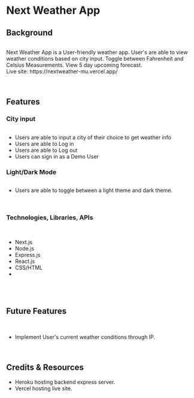 # Next Weather App

## Background

   <img src="">

<p>
    Next Weather App is a User-friendly weather app.  User's are able to view weather conditions based on city input.  Toggle between Fahrenheit and Celsius Measurements.  View 5 day upcoming forecast.
    <br>
    Live site: https://nextweather-mu.vercel.app/
</p>
<br>

## Features

### City input

<img src="">

<br>
<ul>
    <li>Users are able to input a city of their choice to get weather info
    <li>Users are able to Log in
    <li>Users are able to Log out
    <li>Users can sign in as a Demo User
</ul>

### Light/Dark Mode

<img src="">
<br>

<ul>
    <li>Users are able to toggle between a light theme and dark theme.
</ul>

<br>

### Technologies, Libraries, APIs

<br>
<ul>
    <li> Next.js
    <li> Node.js
    <li> Express.js
    <li> React.js
    <li> CSS/HTML
    <li> 
</ul>
<br>
<br>

## Future Features

<br>
<ul>
    <li> Implement User's current weather conditions through IP.
</ul>
<br>

## Credits & Resources

<ul>
    <li>Heroku hosting backend express server.
    <li>Vercel hosting live site.
</ul>
